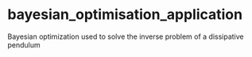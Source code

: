 # bayesian_optimisation_application
Bayesian optimization used to solve the inverse problem of a dissipative pendulum
